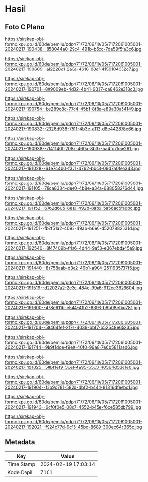 # Hasil

## Foto C Plano

https://sirekap-obj-formc.kpu.go.id/60de/pemilu/pdpr/71/72/06/10/05/7172061005001-20240217-190438--858044a0-29c4-491b-b5cc-7da59f5fa3c6.jpg

https://sirekap-obj-formc.kpu.go.id/60de/pemilu/pdpr/71/72/06/10/05/7172061005001-20240217-190609--a12228e1-2a3a-4616-88af-4159104352c7.jpg

https://sirekap-obj-formc.kpu.go.id/60de/pemilu/pdpr/71/72/06/10/05/7172061005001-20240217-190701--809009eb-4d32-4b41-9337-ca8462e318c3.jpg

https://sirekap-obj-formc.kpu.go.id/60de/pemilu/pdpr/71/72/06/10/05/7172061005001-20240217-190754--be289c8c-77d4-45b1-8f8e-e89a30a54149.jpg

https://sirekap-obj-formc.kpu.go.id/60de/pemilu/pdpr/71/72/06/10/05/7172061005001-20240217-190832--2326d938-7511-4b3e-a112-d8e442878e66.jpg

https://sirekap-obj-formc.kpu.go.id/60de/pemilu/pdpr/71/72/06/10/05/7172061005001-20240217-190938--7141140f-208a-460a-8b35-5a4fc755e261.jpg

https://sirekap-obj-formc.kpu.go.id/60de/pemilu/pdpr/71/72/06/10/05/7172061005001-20240217-191028--64e7c4b0-f321-4762-bbc3-09d7a0fea343.jpg

https://sirekap-obj-formc.kpu.go.id/60de/pemilu/pdpr/71/72/06/10/05/7172061005001-20240217-191105--78ca8334-dee0-4b8e-a34a-688058276d44.jpg

https://sirekap-obj-formc.kpu.go.id/60de/pemilu/pdpr/71/72/06/10/05/7172061005001-20240217-191152--6762d605-8e10-492b-8ab6-5a56ac5fa6bc.jpg

https://sirekap-obj-formc.kpu.go.id/60de/pemilu/pdpr/71/72/06/10/05/7172061005001-20240217-191251--fb2f51a2-4093-49ab-b6e0-d5207882631d.jpg

https://sirekap-obj-formc.kpu.go.id/60de/pemilu/pdpr/71/72/06/10/05/7172061005001-20240217-192540--8f47409b-f4a6-4d44-9a53-e367ebda45a9.jpg

https://sirekap-obj-formc.kpu.go.id/60de/pemilu/pdpr/71/72/06/10/05/7172061005001-20240217-191440--8a758aab-d3e2-49b1-a904-2511935737f5.jpg

https://sirekap-obj-formc.kpu.go.id/60de/pemilu/pdpr/71/72/06/10/05/7172061005001-20240217-191519--d22027a2-2e3c-484e-99a6-912ce3626604.jpg

https://sirekap-obj-formc.kpu.go.id/60de/pemilu/pdpr/71/72/06/10/05/7172061005001-20240217-191600--478e611b-e544-4fb2-8393-b8b08efbd781.jpg

https://sirekap-obj-formc.kpu.go.id/60de/pemilu/pdpr/71/72/06/10/05/7172061005001-20240217-191704--59464fef-2f7e-4039-bbf7-b52548e65235.jpg

https://sirekap-obj-formc.kpu.go.id/60de/pemilu/pdpr/71/72/06/10/05/7172061005001-20240217-191744--9b9f1dce-f9e0-40f0-99a8-7e6b5811aed6.jpg

https://sirekap-obj-formc.kpu.go.id/60de/pemilu/pdpr/71/72/06/10/05/7172061005001-20240217-191825--58bf1ef9-3cef-4a95-b5c3-403b4d3dd1e0.jpg

https://sirekap-obj-formc.kpu.go.id/60de/pemilu/pdpr/71/72/06/10/05/7172061005001-20240217-191904--f3b9c781-582d-4bf2-b44d-81316dfeebc1.jpg

https://sirekap-obj-formc.kpu.go.id/60de/pemilu/pdpr/71/72/06/10/05/7172061005001-20240217-191943--6df0f0e5-08d7-4552-b45e-f6ce585db799.jpg

https://sirekap-obj-formc.kpu.go.id/60de/pemilu/pdpr/71/72/06/10/05/7172061005001-20240217-192021--f924c77d-9c16-45bd-8689-300ec64c365c.jpg


## Metadata

| Key        | Value               |
| ---------- | ------------------- |
| Time Stamp | 2024-02-19 17:03:14 |
| Kode Dapil | 7101                |



